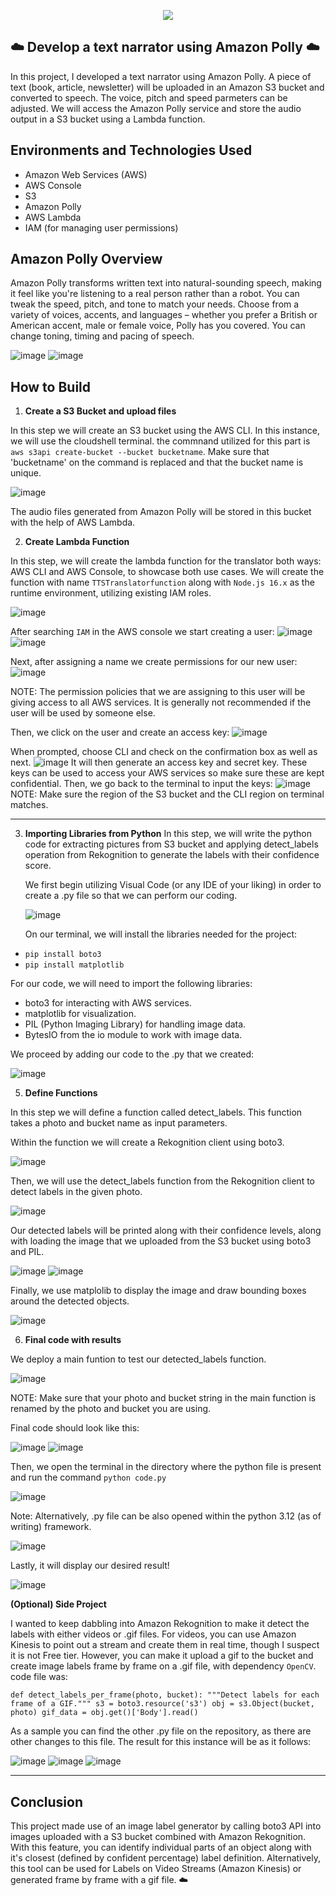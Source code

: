 <p align="center">
  <img src="https://i.imgur.com/E9GgcaS.png" 
</p>
  
## ☁️  Develop a text narrator using Amazon Polly ☁️

In this project, I  developed a text narrator using Amazon Polly. A piece of text (book, article, newsletter) will be uploaded in an Amazon S3 bucket and converted to speech. The voice, pitch and speed parmeters can be adjusted. We will access the Amazon Polly service and store the audio output in a S3 bucket using a Lambda function.


<h2>Environments and Technologies Used</h2>

  - Amazon Web Services (AWS)
  - AWS Console 
  - S3
  - Amazon Polly
  - AWS Lambda
  - IAM (for managing user permissions)

  
<h2>Amazon Polly Overview</h2>  
Amazon Polly transforms written text into natural-sounding speech, making it feel like you're listening to a real person rather than a robot. You can tweak the speed, pitch, and tone to match your needs. Choose from a variety of voices, accents, and languages – whether you prefer a British or American accent, male or female voice, Polly has you covered. You can change toning, timing and pacing of speech.

![image](/assets/image1.png)
![image](/assets/image2.png)

<h2>How to Build</h2>

1. **Create a S3 Bucket and upload files**  

In this step we will create an S3 bucket using the AWS CLI. In this instance, we will use the cloudshell terminal. the commnand utilized for this part is `aws s3api create-bucket --bucket bucketname`. Make sure that 'bucketname' on the command is replaced and that the bucket name is unique.

![image](/assets/image3.png)

The audio files generated from Amazon Polly will be stored in this bucket with the help of AWS Lambda.

2. **Create Lambda Function**  

In this step, we will create the lambda function for the translator both ways: AWS CLI and AWS Console, to showcase both use cases. We will create the function with name `TTSTranslatorfunction` along with `Node.js 16.x` as the runtime environment, utilizing existing IAM roles. 

![image](/assets/image4.png)

After searching `IAM` in the AWS console we start creating a user:
![image](/assets/image6.png)
![image](/assets/image7.png)

Next, after assigning a name we create permissions for our new user:
![image](/assets/image8.png)

NOTE: The permission policies that we are assigning to this user will be giving access to all AWS services. It is generally not recommended if the user will be used by someone else.

Then, we click on the user and create an access key:
![image](/assets/image9.png)

When prompted, choose CLI and check on the confirmation box as well as next.
![image](/assets/image10.png)
It will then generate an access key and secret key. These keys can be used to access your AWS services so make sure these are kept confidential. Then, we go back to the terminal to input the keys:
![image](/assets/image11.png)
NOTE: Make sure the region of the S3 bucket and the CLI region on terminal matches.

---

3. **Importing Libraries from Python**
   In this step, we will write the python code for extracting pictures from S3 bucket and applying detect_labels operation from Rekognition to generate the labels with their confidence score.

   We first begin utilizing Visual Code (or any IDE of your liking) in order to create a .py file so that we can perform our coding.

   ![image](/assets/image12.png)

   On our terminal, we will install the libraries needed for the project:
-  `pip install boto3`
-  `pip install matplotlib`

For our code, we will need to import the following libraries:
- boto3 for interacting with AWS services.
- matplotlib for visualization.
- PIL (Python Imaging Library) for handling image data.
- BytesIO from the io module to work with image data.

We proceed by adding our code to the .py that we created:

![image](/assets/image13.png)


5. **Define Functions**

In this step we will define a function called detect_labels. This function takes a photo and bucket name as input parameters.

Within the function we will create a Rekognition client using boto3.

![image](/assets/image14.png)

Then, we will use the detect_labels function from the Rekognition client to detect labels in the given photo.

![image](/assets/image15.png)

Our detected labels will be printed along with their confidence levels, along with loading the image that we uploaded from the S3 bucket using boto3 and PIL. 

![image](/assets/image16.png)
![image](/assets/image17.png)

Finally, we use matplolib to display the image and draw bounding boxes around the detected objects.

![image](/assets/image18.png)

6. **Final code with results**

We deploy a main funtion to test our detected_labels function.

![image](/assets/image19.png)

NOTE: Make sure that your photo and bucket string in the main function is renamed by the photo and bucket you are using. 

Final code should look like this:

![image](/assets/image20.png)
![image](/assets/image21.png)

Then, we open the terminal in the directory where the python file is present and run the command `python code.py`

![image](/assets/image22.png)

Note: Alternatively, .py file can be also opened within the python 3.12 (as of writing) framework.

![image](/assets/image23.png)

Lastly, it will display our desired result!

![image](/assets/image24.png)

**(Optional) Side Project**

I wanted to keep dabbling into Amazon Rekognition to make it detect the labels with either videos or .gif files. For videos, you can use Amazon Kinesis to point out a stream and create them in real time, though I suspect it is not Free tier. However, you can make it upload a gif to the bucket and create image labels frame by frame on a .gif file, with dependency `OpenCV`. code file was:

`def detect_labels_per_frame(photo, bucket):
    """Detect labels for each frame of a GIF."""
    s3 = boto3.resource('s3')
    obj = s3.Object(bucket, photo)
    gif_data = obj.get()['Body'].read()`

As a sample you can find the other .py file on the repository, as there are other changes to this file. The result for this instance will be as it follows:

![image](/assets/gif1.png)
![image](/assets/gif2.png)
![image](/assets/gif3.png)
    
 ---

<h2>Conclusion</h2>
This project made use of an image label generator by calling boto3 API into images uploaded with a S3 bucket combined with Amazon Rekognition. With this feature, you can identify individual parts of an object along with it's closest (defined by confident percentage) label definition. Alternatively, this tool can be used for Labels on Video Streams (Amazon Kinesis) or generated frame by frame with a gif file. 
☁️
